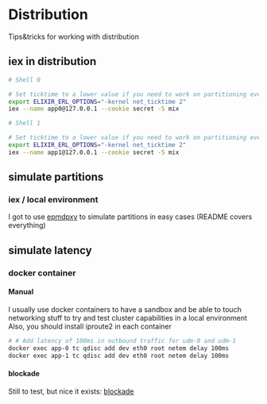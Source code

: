 # Distribution

Tips&tricks for working with distribution

## iex in distribution

``` bash
# Shell 0

# Set ticktime to a lower value if you need to work on partitioning events etc
export ELIXIR_ERL_OPTIONS="-kernel net_ticktime 2"
iex --name app0@127.0.0.1 --cookie secret -S mix
```


``` bash
# Shell 1

# Set ticktime to a lower value if you need to work on partitioning events etc
export ELIXIR_ERL_OPTIONS="-kernel net_ticktime 2"
iex --name app1@127.0.0.1 --cookie secret -S mix
```

## simulate partitions

### iex / local environment

I got to use [epmdpxy](https://github.com:dergraf/epmdpxy) to simulate partitions in easy cases (README covers everything)

## simulate latency

### docker container

####  Manual

I usually use docker containers to have a sandbox and be able to touch networking stuff to try and test cluster capabilities in a local environment
Also, you should install iproute2 in each container

``` bash
# # Add latency of 100ms in outbound traffic for udm-0 and udm-1
docker exec app-0 tc qdisc add dev eth0 root netem delay 100ms
docker exec app-1 tc qdisc add dev eth0 root netem delay 100ms
```

#### blockade

Still to test, but nice it exists: [blockade](https://github.com/worstcase/blockade)
